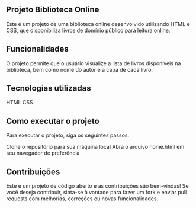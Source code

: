 ## Projeto Biblioteca Online
Este é um projeto de uma biblioteca online desenvolvido utilizando HTML e CSS, que disponibiliza livros de domínio público para leitura online.

## Funcionalidades
O projeto permite que o usuário visualize a lista de livros disponíveis na biblioteca, bem como nome do autor e a capa de cada livro.

## Tecnologias utilizadas
HTML
CSS
## Como executar o projeto
Para executar o projeto, siga os seguintes passos:

Clone o repositório para sua máquina local
Abra o arquivo home.html em seu navegador de preferência
## Contribuições
Este é um projeto de código aberto e as contribuições são bem-vindas! Se você deseja contribuir, sinta-se à vontade para fazer um fork e enviar pull requests com melhorias, correções ou novas funcionalidades.
